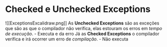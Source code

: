 # Checked e Unchecked Exceptions
![[ExceptionsExcalidraw.png]]
As **Unchecked Exceptions**  são as exceções que são as que o compilador não verifica, elas estouram os erros em *tempo de execução*.  - Executa e da erro
Já as **Checked Exceptions** o compilador verifica e irá ocorrer um erro de *compilação*. - Não executa

